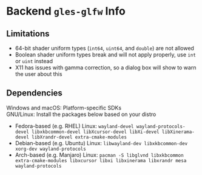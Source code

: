 # Backend `gles-glfw` Info

## Limitations
* 64-bit shader uniform types (`int64`, `uint64`, and `double`) are not allowed
* Boolean shader uniform types break and will not apply properly, use `int` or `uint` instead
* X11 has issues with gamma correction, so a dialog box will show to warn the user about this

## Dependencies
Windows and macOS: Platform-specific SDKs  
GNU/Linux: Install the packages below based on your distro
* Fedora-based (e.g. RHEL) Linux: `wayland-devel wayland-protocols-devel libxkbcommon-devel libXcursor-devel libXi-devel libXinerama-devel libXrandr-devel extra-cmake-modules`
* Debian-based (e.g. Ubuntu) Linux: `libwayland-dev libxkbcommon-dev xorg-dev wayland-protocols`
* Arch-based (e.g. Manjaro) Linux: `pacman -S libglvnd libxkbcommon extra-cmake-modules libxcursor libxi libxinerama libxrandr mesa wayland-protocols`  
